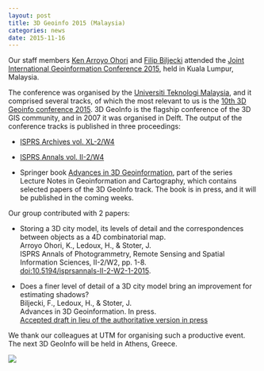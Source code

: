 ```yaml
---
layout: post
title: 3D Geoinfo 2015 (Malaysia)
categories: news
date: 2015-11-16
---
```


Our staff members [Ken Arroyo Ohori](https://3d.bk.tudelft.nl/ken/) and [Filip Biljecki](https://3d.bk.tudelft.nl/biljecki/) attended the [Joint International Geoinformation Conference 2015](http://www.geoinfo.utm.my/jointgeoinfo2015/), held in Kuala Lumpur, Malaysia.

The conference was organised by the [Universiti Teknologi Malaysia](http://www.k-economy.utm.my/3dgis/), and it comprised several tracks, of which the most relevant to us is the [10th 3D Geoinfo conference 2015](http://www.geoinfo.utm.my/jointgeoinfo2015/3dgeoinfo.html). 3D GeoInfo is the flagship conference of the 3D GIS community, and in 2007 it was organised in Delft. The output of the conference tracks is published in three proceedings:

* [ISPRS Archives vol. XL-2/W4](http://www.int-arch-photogramm-remote-sens-spatial-inf-sci.net/XL-2-W4/index.html)

* [ISPRS Annals vol. II-2/W4](http://www.isprs-ann-photogramm-remote-sens-spatial-inf-sci.net/II-2-W2/index.html)

* Springer book [Advances in 3D Geoinformation](http://www.springer.com/gp/book/9783319256894), part of the series Lecture Notes in Geoinformation and Cartography, which contains selected papers of the 3D GeoInfo track. The book is in press, and it will be published in the coming weeks.

Our group contributed with 2 papers:

* Storing a 3D city model, its levels of detail and the correspondences between objects as a 4D combinatorial map.<br />
Arroyo Ohori, K., Ledoux, H., & Stoter, J.<br />
ISPRS Annals of Photogrammetry, Remote Sensing and Spatial Information Sciences, II-2/W2, pp. 1-8.<br />
[doi:10.5194/isprsannals-II-2-W2-1-2015](http://doi.org/10.5194/isprsannals-II-2-W2-1-2015).

* Does a finer level of detail of a 3D city model bring an improvement for estimating shadows?<br />
Biljecki, F., Ledoux, H., & Stoter, J.<br />
Advances in 3D Geoinformation. In press.<br />
[Accepted draft in lieu of the authoritative version in press](http://filipbiljecki.com/publications/Biljecki2016wq.pdf)

We thank our colleagues at UTM for organising such a productive event. The next 3D GeoInfo will be held in Athens, Greece.<br />

<img src="{{ site.baseurl }}/img/2015/3DG-01.JPG"/>
